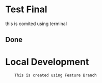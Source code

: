 # Test Final 

 this is comited using terminal

 ## Done

 # Local Development

        This is created using Feature Branch